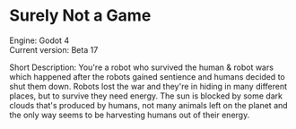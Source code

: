 
# Surely Not a Game
Engine:	Godot 4
<br/>
Current version: Beta 17
<br/>

Short Description:
You're a robot who survived the human & robot wars which happened after the robots gained sentience and humans decided to shut them down. Robots lost the war and they're in hiding in many different places, but to survive they need energy. The sun is blocked by some dark clouds that's produced by humans, not many animals left on the planet and the only way seems to be harvesting humans out of their energy.

